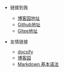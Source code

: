[//]: # (个人链接)

* 链接到我
    * [博客园地址](https://www.cnblogs.com/zhangzhixi)
    * [Github地址](https://github.com/zhangzhixi0305)
    * [Gitee地址](https://gitee.com/zhang-zhixi)


* 友情链接
    * [docsify](https://docsify.js.org/#/)
    * [博客园](https://www.cnblogs.com/)
    * [Markdown 基本语法](https://markdown.com.cn/basic-syntax/)


